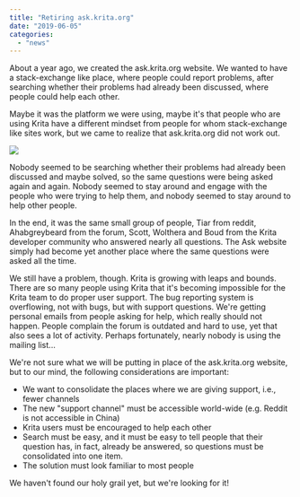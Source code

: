 ```yaml
---
title: "Retiring ask.krita.org"
date: "2019-06-05"
categories: 
  - "news"
---
```


About a year ago, we created the ask.krita.org website. We wanted to have a stack-exchange like place, where people could report problems, after searching whether their problems had already been discussed, where people could help each other.

Maybe it was the platform we were using, maybe it's that people who are using Krita have a different mindset from people for whom stack-exchange like sites work, but we came to realize that ask.krita.org did not work out.

[![](/images/posts/2019/ask.png)](https://krita.org/wp-content/uploads/2019/06/ask.png)

Nobody seemed to be searching whether their problems had already been discussed and maybe solved, so the same questions were being asked again and again. Nobody seemed to stay around and engage with the people who were trying to help them, and nobody seemed to stay around to help other people.

In the end, it was the same small group of people, Tiar from reddit, Ahabgreybeard from the forum, Scott, Wolthera and Boud from the Krita developer community who answered nearly all questions. The Ask website simply had become yet another place where the same questions were asked all the time.

We still have a problem, though. Krita is growing with leaps and bounds. There are so many people using Krita that it's becoming impossible for the Krita team to do proper user support. The bug reporting system is overflowing, not with bugs, but with support questions. We're getting personal emails from people asking for help, which really should not happen. People complain the forum is outdated and hard to use, yet that also sees a lot of activity. Perhaps fortunately, nearly nobody is using the mailing list...

We're not sure what we will be putting in place of the ask.krita.org website, but to our mind, the following considerations are important:

- We want to consolidate the places where we are giving support, i.e., fewer channels
- The new "support channel" must be accessible world-wide (e.g. Reddit is not accessible in China)
- Krita users must be encouraged to help each other
- Search must be easy, and it must be easy to tell people that their question has, in fact, already be answered, so questions must be consolidated into one item.
- The solution must look familiar to most people

We haven't found our holy grail yet, but we're looking for it!
